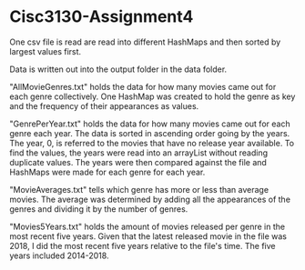 # Cisc3130-Assignment4

One csv file is read are read into different HashMaps and then sorted by largest values first.

Data is written out into the output folder in the data folder. 

"AllMovieGenres.txt" holds the data for how many movies came out for each genre collectively. One HashMap was created to hold the genre as key and the frequency of their appearances as values.

"GenrePerYear.txt" holds the data for how many movies came out for each genre each year. The data is sorted in ascending order going by the years. The year, 0, is referred to the movies that have no release year available. To find the values, the years were read into an arrayList without reading duplicate values. The years were then compared against the file and HashMaps were made for each genre for each year. 

"MovieAverages.txt" tells which genre has more or less than average movies. The average was determined by adding all the appearances of the genres and dividing it by the number of genres.

"Movies5Years.txt" holds the amount of movies released per genre in the most recent five years. Given that the latest released movie in the file was 2018, I did the most recent five years relative to the file's time. The five years included 2014-2018.

